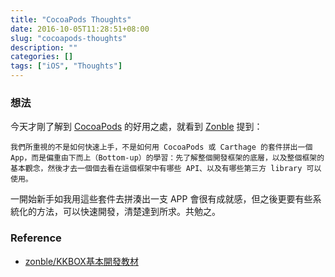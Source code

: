 ```yaml
---
title: "CocoaPods Thoughts"
date: 2016-10-05T11:28:51+08:00
slug: "cocoapods-thoughts"
description: ""
categories: []
tags: ["iOS", "Thoughts"]
---
```


### 想法
今天才剛了解到 [CocoaPods](https://cocoapods.org/) 的好用之處，就看到 [Zonble](https://zonble.net/) 提到：

    我們所重視的不是如何快速上手，不是如何用 CocoaPods 或 Carthage 的套件拼出一個 App，而是偏重由下而上（Bottom-up）的學習：先了解整個開發框架的底層，以及整個框架的基本觀念，然後才去一個個去看在這個框架中有哪些 API、以及有哪些第三方 library 可以使用。


一開始新手如我用這些套件去拼湊出一支 APP 會很有成就感，但之後更要有些系統化的方法，可以快速開發，清楚達到所求。共勉之。

### Reference
- [zonble/KKBOX基本開發教材](https://www.gitbook.com/book/zonble/kkbox-ios-dev/details)
